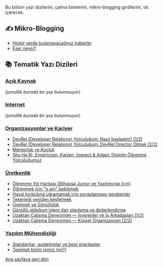 Bu bölüm yazı dizilerini, çalma listelerini, mikro-blogging girdilerini, vb. içerecek.

## ✍️ Mikro-Blogging
- [Hiçbir yerde bulamayacağınız haberler](./hicbir-yerde-bulamayacaginiz-haberler/README.md)
- [Eser neyci?](./eser-neyci/README.md)

## 📚 Tematik Yazı Dizileri

### [Açık Kaynak](./acik-kaynak/README.md)
*(şimdilik burada bir şey bulunmuyor)*

### [Internet](./internet/README.md)
*(şimdilik burada bir şey bulunmuyor)*

### [Organizasyonlar ve Kariyer](./organizasyonlar-ve-kariyer/README.md)
- [DevRel (Developer Relations) Yolculuğum: Nasıl başladım? (1/2)](./organizasyonlar-ve-kariyer/devrel-01.md)
- [DevRel (Developer Relations) Yolculuğum: DevRel Director Olmak (2/2)](./organizasyonlar-ve-kariyer/devrel-02.md)
- [Mentorluk ve Koçluk](./organizasyonlar-ve-kariyer/mentorluk-ve-kocluk.md)
- [Shu Ha Ri, Empiricism, Kaizen, Inspect & Adapt: Disiplin Öğrenme Yolculuğumuz](./organizasyonlar-ve-kariyer/shu-ha-ri.md)

### [Üretkenlik](./uretkenlik/README.md)
- [Öğrenme Yol Haritası (Bilhassa Junior ve Yazılımcılar İçin)](./uretkenlik/ogrenme-yol-haritasi.md)
- [Öğrenmek için "o anı" beklemek](./uretkenlik/ogrenmek-icin-o-ani-beklemek.md)
- [Hayal kırıklığına uğramamak için sorgulanması gerekenler](./uretkenlik/hayal-kirikligina-ugramamak-icin-sorgulanmasi-gerekenler.md)
- [Tekerleği yeniden keşfetmek](./uretkenlik/tekerlegi-yeniden-kesfetmek.md)
- [Üretmek ve Gönüllülük](./uretkenlik/uretmek-ve-gonulluluk.md)
- [Gönüllü olduğum işlere dair planlama ve değerlendirme](./uretkenlik/gonullu-oldugum-islere-dair-planlama-ve-degerlendirme.md)
- [Uzaktan Çalışma Deneyimim — İşverenler ve İş Arkadaşları (1/2)](./uretkenlik/uzaktan-calisma-01.md)
- [Uzaktan Çalışma Deneyimim — Kişisel Organizasyon (2/2)](./uretkenlik/uzaktan-calisma-02.md)

### [Yazılım Mühendisliği](./yazilim-muhendisligi/README.md)
- [Standartlar, guidelinelar ve best practiseler](./yazilim-muhendisligi/standartlar-guidelinelar-ve-best-practiseler.md)
- [Teslimat bizim işimiz (mi?)](./yazilim-muhendisligi/teslimat-bizim-isimiz-mi.md)


[Ana sayfaya geri dön](../../README.md)

